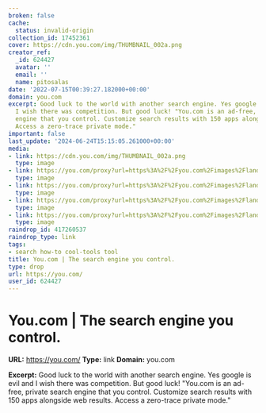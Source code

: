 ```yaml
---
broken: false
cache:
  status: invalid-origin
collection_id: 17452361
cover: https://cdn.you.com/img/THUMBNAIL_002a.png
creator_ref:
  _id: 624427
  avatar: ''
  email: ''
  name: pitosalas
date: '2022-07-15T00:39:27.182000+00:00'
domain: you.com
excerpt: Good luck to the world with another search engine. Yes google is evil and
  I wish there was competition. But good luck! "You.com is an ad-free, private search
  engine that you control. Customize search results with 150 apps alongside web results.
  Access a zero-trace private mode."
important: false
last_update: '2024-06-24T15:15:05.261000+00:00'
media:
- link: https://cdn.you.com/img/THUMBNAIL_002a.png
  type: image
- link: https://you.com/proxy?url=https%3A%2F%2Fyou.com%2Fimages%2Flanding-page%2Fdefault_bg_light_theme.png
  type: image
- link: https://you.com/proxy?url=https%3A%2F%2Fyou.com%2Fimages%2Flanding-page%2Fwhy-you-1.png
  type: image
- link: https://you.com/proxy?url=https%3A%2F%2Fyou.com%2Fimages%2Flanding-page%2Fwhy-you-2.png
  type: image
- link: https://you.com/proxy?url=https%3A%2F%2Fyou.com%2Fimages%2Flanding-page%2Fwhy-you-3.png
  type: image
raindrop_id: 417260537
raindrop_type: link
tags:
- search how-to cool-tools tool
title: You.com | The search engine you control.
type: drop
url: https://you.com/
user_id: 624427
---
```


# You.com | The search engine you control.

**URL:** https://you.com/
**Type:** link
**Domain:** you.com

**Excerpt:** Good luck to the world with another search engine. Yes google is evil and I wish there was competition. But good luck! "You.com is an ad-free, private search engine that you control. Customize search results with 150 apps alongside web results. Access a zero-trace private mode."
